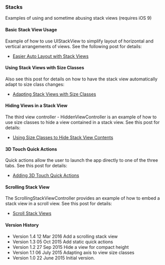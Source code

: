 ### Stacks

Examples of using and sometime abusing stack views (requires iOS 9)

#### Basic Stack View Usage

Example of how to use UIStackView to simplify layout of horizontal and
vertical arrangements of views. See the following post for details:

+ [Easier Auto Layout with Stack Views](https://useyourloaf.com/blog/easier-autolayout-with-stackviews/)

#### Using Stack Views with Size Classes

Also see this post for details on how to have the stack view automatically
adapt to size class changes:

+ [Adapting Stack Views with Size Classes](https://useyourloaf.com/blog/adapting-stack-views-with-size-classes/)

#### Hiding Views in a Stack View

The third view controller - HiddenViewController is an example of how to
use size classes to hide a view contained in a stack view. See this post
for details:

+ [Using Size Classes to Hide Stack View Contents](https://useyourloaf.com/blog/using-size-classes-to-hide-stack-view-contents/)

#### 3D Touch Quick Actions

Quick actions allow the user to launch the app directly to one of the three tabs.
See this post for details:

+ [Adding 3D Touch Quick Actions](https://useyourloaf.com/blog/adding-3d-touch-quick-actions/)

#### Scrolling Stack View

The ScrollingStackViewController provides an example of how to embed a
stack view in a scroll view. See this post for details:

+ [Scroll Stack Views](https://useyourloaf.com/blog/scrolling-stack-views/)

#### Version History

+ Version 1.4   12 Mar  2016   Add a scrolling stack view
+ Version 1.3   05 Oct  2015   Add static quick actions
+ Version 1.2   27 Sep  2015   Hide a view for compact height
+ Version 1.1   06 July 2015   Adapting axis to view size classes
+ Version 1.0   22 June 2015   Initial version.

